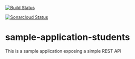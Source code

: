 [![Build Status](https://travis-ci.org/PierreBer/sample-application-students.svg?branch=master)](https://travis-ci.org/PierreBer/sample-application-students)

[![Sonarcloud Status](https://sonarcloud.io/api/project_badges/measure?project=PierreBer_sample-application-students&metric=coverage)](https://sonarcloud.io/api/project_badges/measure?project=PierreBer_sample-application-students&metric=coverage)

# sample-application-students
 This is a sample application exposing a simple REST API
